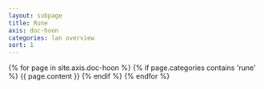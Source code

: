 ```yaml
---
layout: subpage
title: Rune
axis: doc-hoon
categories: lan overview
sort: 1
---
```


{% for page in site.axis.doc-hoon %}
{% if page.categories contains 'rune' %}
{{ page.content }}
{% endif %}
{% endfor %}